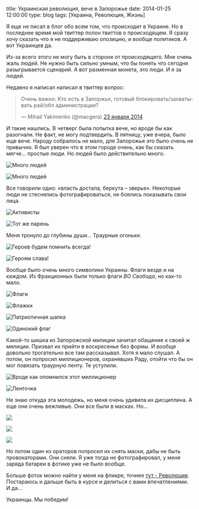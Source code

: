 title: Украинская революция, вече в Запорожье
date: 2014-01-25 12:00:00
type: blog
tags: [Украина, Революция, Жизнь]

Я еще не писал в блог обо всем том, что происходит в Украине. Но в последнее время мой твиттер полон твиттов о происходящем. Я сразу хочу сказать что я не поддерживаю опозицию, и вообще политиков. А вот Украинцев да.

Из-за всего этого не могу быть в стороне от происходящего. Мне очень жаль людей. Не нужно быть сильно умным, что бы понять что сегодня разыгрывается сценарий. А вот разменная монета, это люди. И я за людей.

Недавно я написал написал в твиттер вопрос:

<div class="tweet">
    <blockquote class="twitter-tweet" lang="ru"><p>Очень важно: Кто есть в Запоржье, готовый блокировать/захватывать рай/обл администрации?</p>&mdash; Mihail Yakimenko (@macgera) <a href="https://twitter.com/macgera/statuses/426480003967377408">23 января 2014</a></blockquote>
    <script async src="//platform.twitter.com/widgets.js" charset="utf-8"></script>
</div>

И такие нашлись. В четверг была попытка вече, но вроде бы как разогнали. Не факт, не могу подтвердить. В пятницу, уже вчера, было еще вече. Народу собралось не мало, для Запорожья это было очень не привычно. Я был уверен что в этом городе очень, как бы сказать мягче... простые люди. Но людей было действительно много.

![Много людей](http://farm8.staticflickr.com/7341/12126233636_5725da8492_b.jpg)

![Много людей](http://farm8.staticflickr.com/7290/12126019224_86bd1c7827_b.jpg)

Все говорили одно: «власть достала, беркута – зверье». Некоторые люди не стеснялись фотографироваться, не боялись показывать свои лица.

![Активисты](http://farm6.staticflickr.com/5520/12125771623_894a160854_b.jpg)

![Тот же парень](http://farm8.staticflickr.com/7386/12125910163_26f76ff929_b.jpg)

Меня тронуло до глубины души... Траурные огоньки.

![Героев будем помнить всегда!](http://farm3.staticflickr.com/2839/12125982553_121c678a33_b.jpg)

![Героям слава!](http://farm6.staticflickr.com/5513/12125964253_1df1b08fb4_b.jpg)

Вообще было очень много символики Украины. Флаги везде и на каждом. Из Фракционных были только флаги *ВО Свобода*, но как-то мало.

![Флаги](http://farm6.staticflickr.com/5549/12126245476_a27695eb87_b.jpg)

![Флажки](http://farm3.staticflickr.com/2819/12126160084_c5bff9bc9d_b.jpg)

![Патриотичная шапка](http://farm8.staticflickr.com/7426/12126123443_5b92018111_b.jpg)

![Одинокий флаг](http://farm6.staticflickr.com/5538/12126063303_1c7fed12a8_b.jpg)

Какой-то шишка из Запорожской милиции зачитал обащение к своей ж милиции. Призвал их прийти в воскресенье без формы. И вообще довольно трогательно все там рассказывал. Хотя я мало слушал. А потом, он попросил миллиционеров, охранявших Раду, отойти что бы он мог повязать траурную ленту. Те уступили.

![Вроде как опомнился этот миллиционер](http://farm6.staticflickr.com/5489/12126385076_418d5bdd63_b.jpg)

![Ленточка](http://farm6.staticflickr.com/5534/12126014113_4232d9db10_b.jpg)

Не знаю откуда эта молодежь, но меня очень удивила их дисциплина. А еще они очень вежливые. Они все были в масках. Но...

![](http://farm6.staticflickr.com/5533/12125699005_6288247cf9_b.jpg)

![](http://farm6.staticflickr.com/5537/12126039194_1448a4fc47_b.jpg)

![](http://farm4.staticflickr.com/3785/12126163516_db8b15dcd7_b.jpg)

Но потом один из ораторов попросил их снять маски, дабы не быть провокаторами. Они сняли. Я уже тогда не фотографировал, у меня заряда батареи в фотике уже не было вообще.

Больше фоток можно найти у меня на фликре, точнее [тут - Революция](http://www.flickr.com/photos/96265949@N08/sets/72157640118561386/). Постараюсь и дальше быть в курсе и делиться с вами впечатлениями. И да...

Украинцы. Мы победим!

